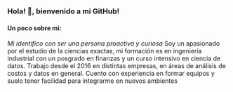 ### Hola! 👋, bienvenido a mi GitHub!

#### Un poco sobre mi:
*Mi identifico con ser una persona proactiva y curiosa* Soy un apasionado por el estudio de la ciencias
exactas, mi formación es en ingeniería industrial con un posgrado en finanzas y un curso intensivo en
ciencia de datos. Trabajo desde el 2016 en distintas empresas, en áreas de análisis de costos y datos en
general. Cuento con experiencia en formar equipos y suelo tener facilidad para integrarme en nuevos
ambientes


<!--
**AbelMRobra/AbelMRobra** is a ✨ _special_ ✨ repository because its `README.md` (this file) appears on your GitHub profile.

Here are some ideas to get you started:

- 🔭 I’m currently working on ...
- 🌱 I’m currently learning ...
- 👯 I’m looking to collaborate on ...
- 🤔 I’m looking for help with ...
- 💬 Ask me about ...
- 📫 How to reach me: ...
- 😄 Pronouns: ...
- ⚡ Fun fact: ...
-->

